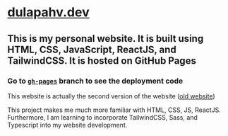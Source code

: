 # [dulapahv.dev](https://dulapahv.dev/)

## This is my personal website. It is built using HTML, CSS, JavaScript, ReactJS, and TailwindCSS. It is hosted on GitHub Pages

### Go to [`gh-pages`](https://github.com/dulapahv/dulapahv.github.io/tree/gh-pages) branch to see the deployment code

This website is actually the second version of the website ([old website](https://github.com/dulapahv/PracticeCoding/tree/main/old_website/old_website_3_Stable))

This project makes me much more familiar with HTML, CSS, JS, ReactJS. Furthermore, I am learning to incorporate TailwindCSS, Sass, and Typescript into my website development.
